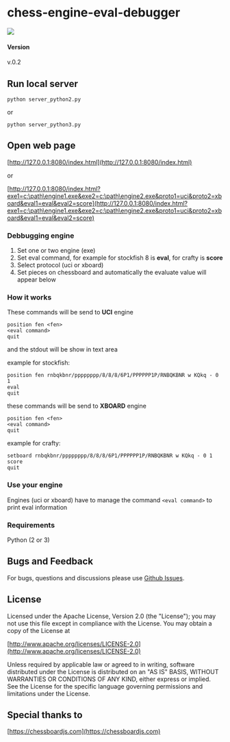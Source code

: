 
chess-engine-eval-debugger
======
<img src="http://cinnamonchess.altervista.org/web_evaluate4.gif">

#### Version
v.0.2

## Run local server

`python server_python2.py`

or

`python server_python3.py`

## Open web page

[http://127.0.0.1:8080/index.html](http://127.0.0.1:8080/index.html)

or

[http://127.0.0.1:8080/index.html?exe1=c:\path\engine1.exe&exe2=c:\path\engine2.exe&proto1=uci&proto2=xboard&eval1=eval&eval2=score](http://127.0.0.1:8080/index.html?exe1=c:\path\engine1.exe&exe2=c:\path\engine2.exe&proto1=uci&proto2=xboard&eval1=eval&eval2=score)


### Debbugging engine

1. Set one or two engine (exe)
2. Set eval command, for example for stockfish 8 is **eval**, for crafty is **score**
3. Select protocol (uci or xboard)
4. Set pieces on chessboard and automatically the evaluate value will appear below

### How it works

These commands will be send to **UCI** engine
```
position fen <fen>
<eval command>
quit
```

and the stdout will be show in text area

example for stockfish:
```
position fen rnbqkbnr/pppppppp/8/8/8/6P1/PPPPPP1P/RNBQKBNR w KQkq - 0 1
eval
quit
```
these commands will be send to **XBOARD** engine

```
position fen <fen>
<eval command>
quit
```

example for crafty:
```
setboard rnbqkbnr/pppppppp/8/8/8/6P1/PPPPPP1P/RNBQKBNR w KQkq - 0 1
score
quit
```

### Use your engine

Engines (uci or xboard) have to manage the command `<eval command>` to print eval information

### Requirements
Python (2 or 3)

## Bugs and Feedback
For bugs, questions and discussions please use [Github Issues](https://github.com/gekomad/chess-engine-eval-debugger/issues).

## License

Licensed under the Apache License, Version 2.0 (the "License"); you may not use this file except in compliance
with the License. You may obtain a copy of the License at

[http://www.apache.org/licenses/LICENSE-2.0](http://www.apache.org/licenses/LICENSE-2.0)

Unless required by applicable law or agreed to in writing, software distributed under the License is distributed on an
"AS IS" BASIS, WITHOUT WARRANTIES OR CONDITIONS OF ANY KIND, either express or implied.
See the License for the specific language governing permissions and limitations under the License.


## Special thanks to

[https://chessboardjs.com](https://chessboardjs.com)
